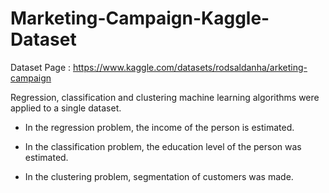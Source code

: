# Marketing-Campaign-Kaggle-Dataset
Dataset Page : https://www.kaggle.com/datasets/rodsaldanha/arketing-campaign

Regression, classification and clustering machine learning algorithms were applied to a single dataset.

* In the regression problem, the income of the person is estimated.

* In the classification problem, the education level of the person was estimated.

* In the clustering problem, segmentation of customers was made.
